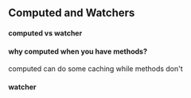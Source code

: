 
## Computed and Watchers

#### computed vs watcher

#### why computed when you have methods?

computed can do some caching while methods don't

#### 

#### watcher

